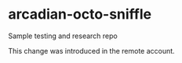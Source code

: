 # arcadian-octo-sniffle
Sample testing and research repo

This change was introduced in the remote account.

